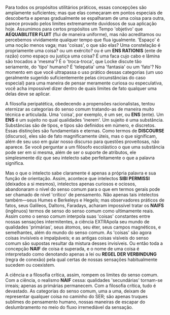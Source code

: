 Para todos os propósitos utilitários práticos, essas concepções são amplamente suficientes; mas que elas começaram em pontos especiais de descoberta e apenas gradualmente se espalharam de uma coisa para outra, parece provado pelos limites extremamente duvidosos de sua aplicação hoje. Assumimos para certos propósitos um Tempo 'objetivo' que **AEQUABILITER FLUIT** (flui de maneira uniforme), mas não acreditamos ou percebemos vividamente qualquer tempo que flua igualmente. 'Espaço' é uma noção menos vaga; mas 'coisas', o que são elas? Uma constelação é propriamente uma coisa? ou um exército? ou é um **ENS RATIONIS** (ente de razão) como espaço ou justiça uma coisa? É uma faca cujo cabo e lâmina são trocados a 'mesma'? É o 'troca-troca', que Locke discute tão seriamente, do 'tipo' humano? É 'telepatia' uma 'fantasia' ou um 'fato'? No momento em que você ultrapassa o uso prático dessas categorias (um uso geralmente sugerido suficientemente pelas circunstâncias do caso especial) para uma maneira de pensar meramente curiosa ou especulativa, você acha impossível dizer dentro de quais limites de fato qualquer uma delas deve se aplicar.

A filosofia peripatética, obedecendo a propensões racionalistas, tentou eternizar as categorias do senso comum tratando-as de maneira muito técnica e articulada. Uma 'coisa', por exemplo, é um ser, ou **ENS** (ente). Um **ENS** é um sujeito no qual qualidades 'inerem'. Um sujeito é uma substância. Substâncias são de tipos, e tipos são definidos em número, e discretos. Essas distinções são fundamentais e eternas. Como termos de **DISCOURSE** (discurso), eles são de fato magnificamente úteis, mas o que significam, além de seu uso em guiar nosso discurso para questões proveitosas, não aparece. Se você perguntar a um filósofo escolástico o que uma substância pode ser em si mesma, além de ser o suporte de atributos, ele simplesmente diz que seu intelecto sabe perfeitamente o que a palavra significa.

Mas o que o intelecto sabe claramente é apenas a própria palavra e sua função de orientação. Assim, acontece que intelectos **SIBI PERMISSI** (deixados a si mesmos), intelectos apenas curiosos e ociosos, abandonaram o nível do senso comum para o que em termos gerais pode ser chamado de nível 'crítico' de pensamento. Não apenas tais intelectos também—seus Humes e Berkeleys e Hegels; mas observadores práticos de fatos, seus Galileos, Daltons, Faradays, acharam impossível tratar os **NAIFS** (ingênuos) termos de senso do senso comum como ultimamente reais. Assim como o senso comum interpola suas 'coisas' constantes entre nossas sensações intermitentes, a ciência EXTRApola seu mundo de qualidades 'primárias', seus átomos, seu éter, seus campos magnéticos, e semelhantes, além do mundo do senso comum. As 'coisas' são agora coisas invisíveis e impalpáveis; e as antigas coisas visíveis do senso comum são supostas resultar da mistura desses invisíveis. Ou então toda a concepção **NAIF** de coisa é superada, e o nome de uma coisa é interpretado como denotando apenas a lei ou **REGEL DER VERBINDUNG** (regra de conexão) pela qual certas de nossas sensações habitualmente sucedem ou coexistem.

A ciência e a filosofia crítica, assim, rompem os limites do senso comum. Com a ciência, o realismo **NAIF** cessa: qualidades 'secundárias' tornam-se irreais; apenas as primárias permanecem. Com a filosofia crítica, tudo é devastado. As categorias do senso comum, uma a uma, deixam de representar qualquer coisa no caminho do SER; são apenas truques sublimes do pensamento humano, nossas maneiras de escapar do deslumbramento no meio do fluxo irremediável da sensação.